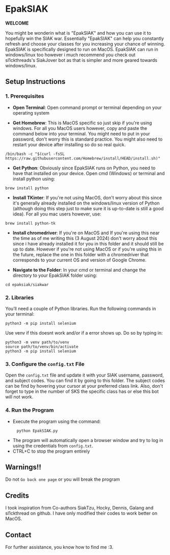 # EpakSIAK

**WELCOME** 

You might be wonderin what is "EpakSIAK" and how you can use it to hopefully win the SIAK war. Essentially "EpakSIAK" can help you constantly refresh and choose your classes for you increasing your chance of winning. EpakSIAK is specifically designed to run on MacOS. EpakSIAK can run in windows/linux too however i much recommend you check out sl1ckthreads's SiakJover bot as that is simpler and more geared towards windows/linux.

## Setup Instructions

### 1. Prerequisites

   - **Open Terminal**: Open command prompt or terminal depending on your operating system

   - **Get Homebrew**: This is MacOS specific so just skip if you're using windows. For all you MacOS users however, copy and paste the command below into your terminal. You might need to put in your password, don't worry this is standard practice. You might also need to restart your device after installing so do so real quick.
```
/bin/bash -c "$(curl -fsSL https://raw.githubusercontent.com/Homebrew/install/HEAD/install.sh)"
```
     
   - **Get Python**: Obviously since EpakSIAK runs on Python, you need to have that installed on your device. Open cmd (Windows) or terminal and install python using:
```
brew install python
```

   - **Install TKinter**: If you're not using MacOS, don't worry about this since it's generally already installed on the windows/linux version of Python (although doing this step just to make sure it is up-to-date is still a good idea). For all you mac users however, use:
```
brew install python-tk
```

   - **Install chromedriver**: If you're on MacOS and If you're using this near the time as of me writing this (3 August 2024) don't worry about this since i have already installed it for you in this folder and it should still be up to date. However if you're not using MacOS or if you're using this in the future, replace the one in this folder with a chromedriver that corresponds to your current OS and version of Google Chrome.

   - **Navigate to the Folder**: In your cmd or terminal and change the directory to your EpakSIAK folder using:
```
cd epaksiak/siakwar
```

### 2. Libraries

   You’ll need a couple of Python libraries. Run the following commands in your terminal:
```
python3 -m pip install selenium
```
   Use venv if this doesnt work and/or if a error shows up. Do so by typing in:
```
python3 -m venv path/to/venv
source path/to/venv/bin/activate
python3 -m pip install selenium
```

### 3. Configure the `config.txt` File

   Open the `config.txt` file and update it with your SIAK username, password, and subject codes. You can find it by going to this folder. The subject codes can be find by hovering your cursor at your preferred class link. Also, don't forget to type in the number of SKS the specific class has or else this bot will not work.

### 4. Run the Program

   - Execute the program using the command:
```
     python EpakSIAK.py
```
   - The program will automatically open a browser window and try to log in using the credentials from `config.txt`.
   - CTRL+C to stop the program entirely 
   

## Warnings!!

Do not `Go back one page` or you will break the program

## Credits

I took inspiration from Co-authors SiakTzu, Hocky, Dennis, Galang and sl1ckthread on github. I have only modified their codes to work better on MacOS. 

## Contact

For further assistance, you know how to find me :3.
